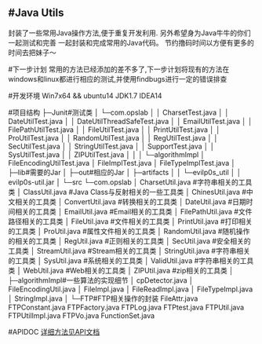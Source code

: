 #Java Utils
---
封装了一些常用Java操作方法,便于重复开发利用.
另外希望身为Java牛牛的你们一起测试和完善 一起封装和完成常用的Java代码。
节约撸码时间以方便有更多的时间去把妹子～<br>


#下一步计划
常用的方法已经添加的差不多了,下一步计划将现有的方法在windows和linux都进行相应的测试,并使用findbugs进行一定的错误排查

#开发环境
    Win7x64 && ubuntu14
    JDK1.7
    IDEA14

#项目结构
    ├─Junit#测试类
    │  └─com.opslab
    │      │  CharsetTest.java
    │      │  DateUtilTest.java
    │      │  DateUtilThreadSafeTest.java
    │      │  EmailUtilTest.java
    │      │  FilePathUtilTest.java
    │      │  FileUtilTest.java
    │      │  PrintUtilTest.java
    │      │  ProUtilTest.java
    │      │  RandomUtilTest.java
    │      │  RegUtilTest.java
    │      │  SecUtilTest.java
    │      │  StringUtilTest.java
    │      │  SupportTest.java
    │      │  SysUtilTest.java
    │      │  ZIPUtilTest.java
    │      │
    │      └─algorithmImpl
    │              FileEncodingUtilTest.java
    │              FileImplTest.java
    │              FileTypeImplTest.java
    │
    ├─lib#需要的Jar
    │
    ├─out#相应的Jar
    │  ├─artifacts
    │  │  └─evilp0s_util
    │  │          evilp0s-util.jar
    │
    └─src
        └─com.opslab
            │  CharsetUtil.java     #字符串相关的工具类
            │  ClassUtil.java       #Java Class与反射相关的一些工具类
            │  ChinesUtil.java      #中文相关的工具类
            │  ConvertUtil.java     #转换相关的工具类
            │  DateUtil.java        #日期时间相关的工具类
            │  EmailUtil.java       #Email相关的工具类
            │  FilePathUtil.java    #文件路径相关的工具类
            │  FileUtil.java        #文件相关的工具类
            │  PrintUtil.java       #打印相关的工具类
            │  ProUtil.java         #属性文件相关的工具类
            │  RandomUtil.java      #随机操作的相关的工具类
            │  RegUtil.java         #正则相关的工具类
            │  SecUtil.java         #安全相关的工具类
            │  StreamUtil.java      #Stream相关的工具类
            │  StringUtil.java      #字符串相关的工具类
            │  SysUtil.java         #系统相关的工具类
            │  ValidUtil.java       #字符串相关的工具类
            │  WebUtil.java         #Web相关的工具类
            │  ZIPUtil.java         #zip相关的工具类
            │
            ├─algorithmImpl#一些算法的实现细节
            │      cpDetector.java
            │      FileEncodingUtil.java
            │      FileImpl.java
            │      FileReadImpl.java
            │      FileTypeImpl.java
            │      StringImpl.java
            │
            └─FTP#FTP相关操作的封装
                    FileAttr.java
                    FTPConstant.java
                    FTPFactory.java
                    FTPLog.java
                    FTPtest.java
                    FTPUtil.java
                    FTPUtilImpl.java
                    FTPVo.java
                    FunctionSet.java
                    
#APIDOC
[详细方法见API文档](API.md)